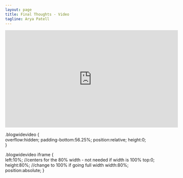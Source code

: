 ```yaml
---
layout: page
title: Final Thoughts - Video
tagline: Arya Patell
---
```


<div class="blogwidevideo">
  <iframe width="560" height="315" src="https://www.youtube.com/embed/grB4pnZB3W4" title="YouTube video player" frameborder="0" allow="accelerometer; autoplay; clipboard-write; encrypted-media; gyroscope; picture-in-picture" allowfullscreen></iframe>
</div>

.blogwidevideo {    
    overflow:hidden;
    padding-bottom:56.25%;
    position:relative;
    height:0;    
}

.blogwidevideo iframe {   
    left:10%; //centers for the 80% width - not needed if width is 100%
    top:0;
    height:80%; //change to 100% if going full width
    width:80%;
    position:absolute;
}
